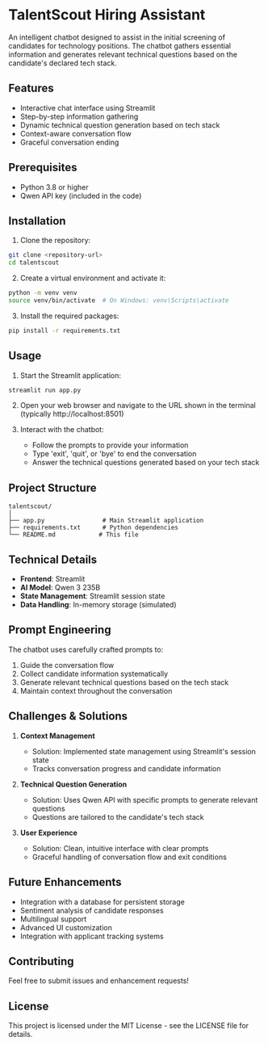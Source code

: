 # TalentScout Hiring Assistant

An intelligent chatbot designed to assist in the initial screening of candidates for technology positions. The chatbot gathers essential information and generates relevant technical questions based on the candidate's declared tech stack.

## Features

- Interactive chat interface using Streamlit
- Step-by-step information gathering
- Dynamic technical question generation based on tech stack
- Context-aware conversation flow
- Graceful conversation ending

## Prerequisites

- Python 3.8 or higher
- Qwen API key (included in the code)

## Installation

1. Clone the repository:
```bash
git clone <repository-url>
cd talentscout
```

2. Create a virtual environment and activate it:
```bash
python -m venv venv
source venv/bin/activate  # On Windows: venv\Scripts\activate
```

3. Install the required packages:
```bash
pip install -r requirements.txt
```

## Usage

1. Start the Streamlit application:
```bash
streamlit run app.py
```

2. Open your web browser and navigate to the URL shown in the terminal (typically http://localhost:8501)

3. Interact with the chatbot:
   - Follow the prompts to provide your information
   - Type 'exit', 'quit', or 'bye' to end the conversation
   - Answer the technical questions generated based on your tech stack

## Project Structure

```
talentscout/
│
├── app.py                # Main Streamlit application
├── requirements.txt      # Python dependencies
└── README.md            # This file
```

## Technical Details

- **Frontend**: Streamlit
- **AI Model**: Qwen 3 235B
- **State Management**: Streamlit session state
- **Data Handling**: In-memory storage (simulated)

## Prompt Engineering

The chatbot uses carefully crafted prompts to:
1. Guide the conversation flow
2. Collect candidate information systematically
3. Generate relevant technical questions based on the tech stack
4. Maintain context throughout the conversation

## Challenges & Solutions

1. **Context Management**
   - Solution: Implemented state management using Streamlit's session state
   - Tracks conversation progress and candidate information

2. **Technical Question Generation**
   - Solution: Uses Qwen API with specific prompts to generate relevant questions
   - Questions are tailored to the candidate's tech stack

3. **User Experience**
   - Solution: Clean, intuitive interface with clear prompts
   - Graceful handling of conversation flow and exit conditions

## Future Enhancements

- Integration with a database for persistent storage
- Sentiment analysis of candidate responses
- Multilingual support
- Advanced UI customization
- Integration with applicant tracking systems

## Contributing

Feel free to submit issues and enhancement requests!

## License

This project is licensed under the MIT License - see the LICENSE file for details. 